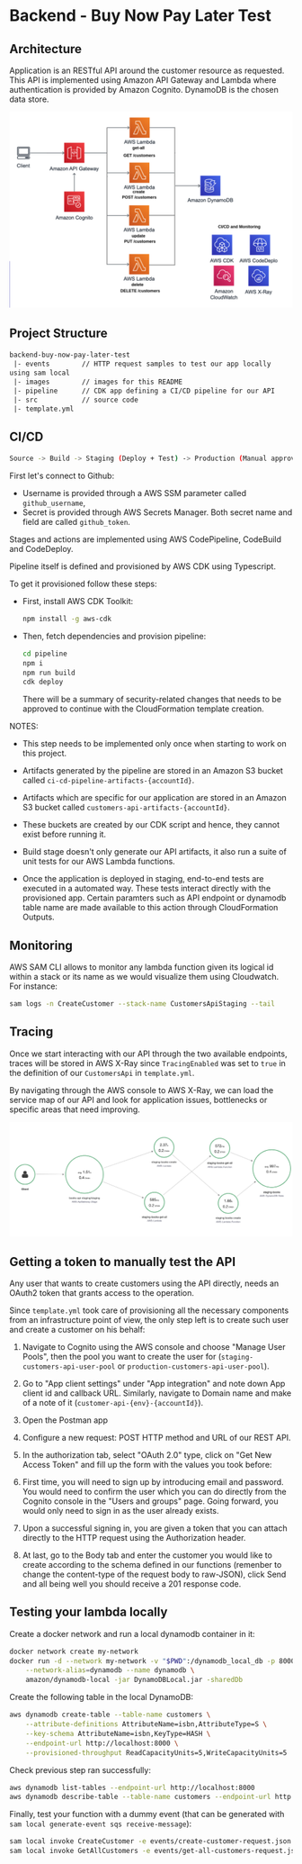 # Backend - Buy Now Pay Later Test 


## Architecture

Application is an RESTful API around the customer resource as requested. This API is implemented using Amazon API Gateway and Lambda where authentication is provided by Amazon Cognito. DynamoDB is the chosen data store.

![Architecture](images/architecture.png)



## Project Structure

```tree
backend-buy-now-pay-later-test
 |- events        // HTTP request samples to test our app locally using sam local
 |- images        // images for this README
 |- pipeline      // CDK app defining a CI/CD pipeline for our API
 |- src           // source code
 |- template.yml
```

## CI/CD

```sh
Source -> Build -> Staging (Deploy + Test) -> Production (Manual approval + Deploy)
```
First let's connect  to Github:
  * Username is provided through a AWS SSM parameter called `github_username`,
  * Secret is provided through AWS Secrets Manager. Both secret name and field are called `github_token`.
  
Stages and actions are implemented using AWS CodePipeline, CodeBuild and CodeDeploy.

Pipeline itself is defined and provisioned by AWS CDK using Typescript.

To get it provisioned follow these steps:

* First, install AWS CDK Toolkit:

  ```sh
  npm install -g aws-cdk
  ```

* Then, fetch dependencies and provision pipeline:

  ```sh
  cd pipeline
  npm i
  npm run build
  cdk deploy
  ```

  There will be a summary of security-related changes that needs to be approved to continue with the CloudFormation template creation.

NOTES:

* This step needs to be implemented only once when starting to work on this project.
* Artifacts generated by the pipeline are stored in an Amazon S3 bucket called `ci-cd-pipeline-artifacts-{accountId}`.
* Artifacts which are specific for our application are stored in an Amazon S3 bucket called `customers-api-artifacts-{accountId}`.
* These buckets are created by our CDK script and hence, they cannot exist before running it.

* Build stage doesn't only generate our API artifacts, it also run a suite of unit tests for our AWS Lambda functions.
 
* Once the application is deployed in staging, end-to-end tests are executed in a automated way. These tests interact directly with the provisioned app. Certain paramters such as API endpoint or dynamodb table name are made available to this action through CloudFormation Outputs.

## Monitoring

AWS SAM CLI allows to monitor any lambda function given its logical id within a stack or its name as we would visualize them using Cloudwatch. For instance:

```sh
sam logs -n CreateCustomer --stack-name CustomersApiStaging --tail
```

## Tracing

Once we start interacting with our API through the two available endpoints, traces will be stored in AWS X-Ray since `TracingEnabled` was set to `true` in the definition of our `CustomersApi` in `template.yml`.

By navigating through the AWS console to AWS X-Ray, we can load the service map of our API and look for application issues, bottlenecks or specific areas that need improving.

![Tracing](images/tracing.png)
## Getting a token to manually test the API

Any user that wants to create customers using the API directly, needs an OAuth2 token that grants access to the operation.

Since `template.yml` took care of provisioning all the necessary components from an infrastructure point of view, the only step left is to create such user and create a customer on his behalf:

1. Navigate to Cognito using the AWS console and choose "Manage User Pools", then the pool you want to create the user for (`staging-customers-api-user-pool` or `production-customers-api-user-pool`).
2. Go to "App client settings" under "App integration" and note down App client id and callback URL. Similarly, navigate to Domain name and make of a note of it (`customer-api-{env}-{accountId}`).
3. Open the Postman app 
4. Configure a new request: POST HTTP method and URL of our REST API.



5. In the authorization tab, select "OAuth 2.0" type, click on "Get New Access Token" and fill up the form with the values you took before:
 

6. First time, you will need to sign up by introducing email and password. You would need to confirm the user which you can do directly from the Cognito console in the "Users and groups" page. Going forward, you would only need to sign in as the user already exists.

7. Upon a successful signing in, you are given a token that you can attach directly to the HTTP request using the Authorization header.

8. At last, go to the Body tab and enter the customer you would like to create according to the schema defined in our functions (remenber to change the content-type of the request body to raw-JSON), click Send and all being well you should receive a  201 response code.

  
## Testing your lambda locally

Create a docker network and run a local dynamodb container in it:

```sh
docker network create my-network
docker run -d --network my-network -v "$PWD":/dynamodb_local_db -p 8000:8000 \
    --network-alias=dynamodb --name dynamodb \
    amazon/dynamodb-local -jar DynamoDBLocal.jar -sharedDb
```

Create the following table in the local DynamoDB:

```sh
aws dynamodb create-table --table-name customers \
    --attribute-definitions AttributeName=isbn,AttributeType=S \
    --key-schema AttributeName=isbn,KeyType=HASH \
    --endpoint-url http://localhost:8000 \
    --provisioned-throughput ReadCapacityUnits=5,WriteCapacityUnits=5
```

Check previous step ran successfully:

```sh
aws dynamodb list-tables --endpoint-url http://localhost:8000
aws dynamodb describe-table --table-name customers --endpoint-url http://localhost:8000
```

Finally, test your function with a dummy event (that can be generated with `sam local generate-event sqs receive-message`):

```sh
sam local invoke CreateCustomer -e events/create-customer-request.json --env-vars events/env.json --debug-port 5858 --docker-network my-network
sam local invoke GetAllCustomers -e events/get-all-customers-request.json --env-vars events/env.json --debug-port 5858 --docker-network my-network
```





